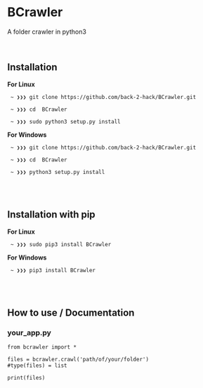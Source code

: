 # BCrawler
A folder crawler in python3

<br/>

## Installation
**For Linux**

```
 ~ ❯❯❯ git clone https://github.com/back-2-hack/BCrawler.git
 
 ~ ❯❯❯ cd  BCrawler
 
 ~ ❯❯❯ sudo python3 setup.py install
```

**For Windows**

```
 ~ ❯❯❯ git clone https://github.com/back-2-hack/BCrawler.git
 
 ~ ❯❯❯ cd  BCrawler

 ~ ❯❯❯ python3 setup.py install
```

<br/>
<br/>

## Installation with pip

**For Linux**

```
 ~ ❯❯❯ sudo pip3 install BCrawler
```

**For Windows**

```
 ~ ❯❯❯ pip3 install BCrawler
```

<br/>
<br/>

## How to use / Documentation

### your_app.py
```
from bcrawler import *

files = bcrawler.crawl('path/of/your/folder')
#type(files) = list

print(files)

```
